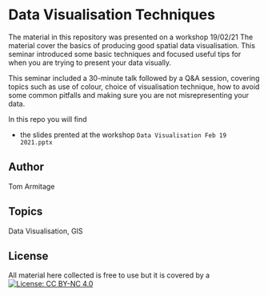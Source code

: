 # Data Visualisation Techniques


The material in this repository was presented on a workshop 19/02/21
The material cover the basics of producing good spatial data visualisation. 
This seminar introduced some basic techniques and focused useful tips for when you are trying to present your data visually.

This seminar included a 30-minute talk followed by a Q&A session, covering topics such as use of colour, choice of visualisation technique, how to avoid some common pitfalls and making sure you are not misrepresenting your data. 

In this repo you will find
- the slides prented at the workshop `Data Visualisation Feb 19 2021.pptx`


## Author
Tom Armitage

## Topics
Data Visualisation, GIS

## License
All material here collected is free to use but it is covered by a [![License: CC BY-NC 4.0](https://licensebuttons.net/l/by-nc/4.0/80x15.png)](https://creativecommons.org/licenses/by-nc/4.0/)
